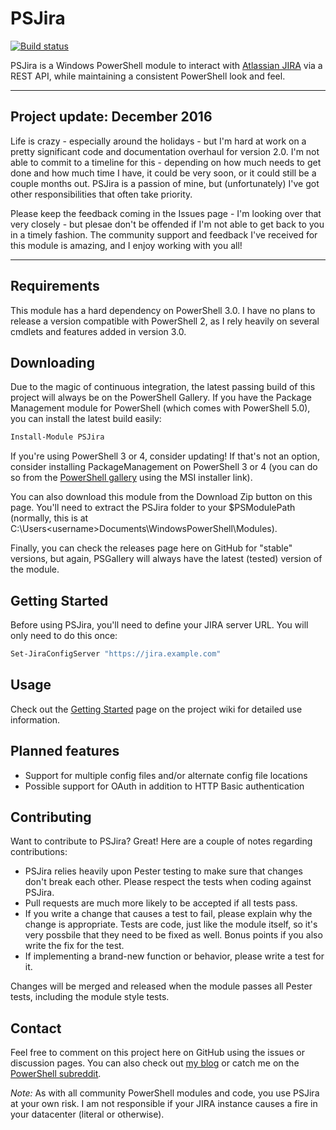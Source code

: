 # PSJira

[![Build status](https://ci.appveyor.com/api/projects/status/rog7nhvpfu58xrxu?svg=true)](https://ci.appveyor.com/project/JoshuaT/psjira)

PSJira is a Windows PowerShell module to interact with [Atlassian JIRA](https://www.atlassian.com/software/jira) via a REST API, while maintaining a consistent PowerShell look and feel.

---

## Project update: December 2016
Life is crazy - especially around the holidays - but I'm hard at work on a pretty significant code and documentation overhaul for version 2.0. I'm not able to commit to a timeline for this - depending on how much needs to get done and how much time I have, it could be very soon, or it could still be a couple months out. PSJira is a passion of mine, but (unfortunately) I've got other responsibilities that often take priority.

Please keep the feedback coming in the Issues page - I'm looking over that very closely - but plesae don't be offended if I'm not able to get back to you in a timely fashion. The community support and feedback I've received for this module is amazing, and I enjoy working with you all!

---

## Requirements

This module has a hard dependency on PowerShell 3.0.  I have no plans to release a version compatible with PowerShell 2, as I rely heavily on several cmdlets and features added in version 3.0.

## Downloading

Due to the magic of continuous integration, the latest passing build of this project will always be on the PowerShell Gallery. If you have the Package Management module for PowerShell (which comes with PowerShell 5.0), you can install the latest build easily:

```powershell
Install-Module PSJira
```

If you're using PowerShell 3 or 4, consider updating! If that's not an option, consider installing PackageManagement on PowerShell 3 or 4 (you can do so from the [PowerShell gallery](https://www.powershellgallery.com/) using the MSI installer link).

You can also download this module from the Download Zip button on this page.  You'll need to extract the PSJira folder to your $PSModulePath (normally, this is at C:\Users\<username>Documents\WindowsPowerShell\Modules).

Finally, you can check the releases page here on GitHub for "stable" versions, but again, PSGallery will always have the latest (tested) version of the module.

## Getting Started

Before using PSJira, you'll need to define your JIRA server URL.  You will only need to do this once:

```powershell
Set-JiraConfigServer "https://jira.example.com"
```

## Usage

Check out the [Getting Started](https://github.com/replicaJunction/PSJira/wiki/Getting-Started) page on the project wiki for detailed use information.

## Planned features
* Support for multiple config files and/or alternate config file locations
* Possible support for OAuth in addition to HTTP Basic authentication

## Contributing
Want to contribute to PSJira?  Great! Here are a couple of notes regarding contributions:

* PSJira relies heavily upon Pester testing to make sure that changes don't break each other.  Please respect the tests when coding against PSJira.
* Pull requests are much more likely to be accepted if all tests pass.
* If you write a change that causes a test to fail, please explain why the change is appropriate.  Tests are code, just like the module itself, so it's very possbile that they need to be fixed as well.  Bonus points if you also write the fix for the test.
* If implementing a brand-new function or behavior, please write a test for it.

Changes will be merged and released when the module passes all Pester tests, including the module style tests.

## Contact

Feel free to comment on this project here on GitHub using the issues or discussion pages.  You can also check out [my blog](http://replicajunction.github.io/) or catch me on the [PowerShell subreddit](https://www.reddit.com/r/powershell).

*Note:* As with all community PowerShell modules and code, you use PSJira at your own risk.  I am not responsible if your JIRA instance causes a fire in your datacenter (literal or otherwise).

